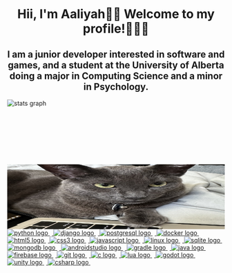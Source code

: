 <h1 align="center">Hii, I'm Aaliyah👋🏽 Welcome to my profile!👩🏽‍💻 </h1>

<h2 align="center">I am a junior developer interested in software and games, and a student at the University of Alberta doing a major in Computing Science and a minor in Psychology.</h2>

<div align="center">
 <div align="left" style="display: flex; flex-flow: column nowrap; width: 100%;">
   <img 
     src="https://github-readme-stats-rongronggg9.vercel.app/api?username=ag1rlisagun&count_private=true&include_all_commits=true&show_icons=true" 
     align="left"
     height="150" alt="stats graph"  
   />
  <img height="150" align="right" src="https://raw.githubusercontent.com/ag1rlisagun/ag1rlisagun/refs/heads/main/laptop_nanou.jpeg"  />
 </div>
</div>

<div align="left">  
 <a href="https://www.python.org/">
  <img src="https://cdn.jsdelivr.net/gh/devicons/devicon/icons/python/python-original.svg" height="30" alt="python logo"  />
  <img width="5" />
 </a>
 <a href="https://www.djangoproject.com/">
  <img src="https://skillicons.dev/icons?i=django" height="30" alt="django logo"  />
  <img width="5" />
 </a>
 <a href="https://www.postgresql.org/">
  <img src="https://cdn.jsdelivr.net/gh/devicons/devicon/icons/postgresql/postgresql-original.svg" height="30" alt="postgresql logo"  />
  <img width="5" />
 </a>
 <a href="https://www.docker.com/">
  <img src="https://cdn.jsdelivr.net/gh/devicons/devicon/icons/docker/docker-original.svg" height="30" alt="docker logo"  />
  <img width="5" />
 </a>
 <a href="https://developer.mozilla.org/en-US/docs/Glossary/HTML5">
  <img src="https://cdn.jsdelivr.net/gh/devicons/devicon/icons/html5/html5-original.svg" height="30" alt="html5 logo"  />
  <img width="5" />
 </a>
 <a href="https://developer.mozilla.org/en-US/docs/Web/CSS">
  <img src="https://cdn.jsdelivr.net/gh/devicons/devicon/icons/css3/css3-original.svg" height="30" alt="css3 logo"  />
  <img width="5" />
 </a>
 <a href="https://developer.mozilla.org/en-US/docs/Web/JavaScript">
  <img src="https://cdn.jsdelivr.net/gh/devicons/devicon/icons/javascript/javascript-original.svg" height="30" alt="javascript logo"  />
  <img width="5" />
 </a>
 <a href="https://www.kernel.org/category/about.html">
  <img src="https://cdn.jsdelivr.net/gh/devicons/devicon/icons/linux/linux-original.svg" height="30" alt="linux logo"  />
  <img width="5" />
 </a>
 <a href="https://sqlite.org/">
  <img src="https://cdn.jsdelivr.net/gh/devicons/devicon/icons/sqlite/sqlite-original.svg" height="30" alt="sqlite logo"  />
  <img width="5" />
 </a>
 <a href="https://www.mongodb.com/">
  <img src="https://skillicons.dev/icons?i=mongodb" height="30" alt="mongodb logo"  />
  <img width="5" />
 </a>
 <a href="https://developer.android.com/studio">
  <img src="https://skillicons.dev/icons?i=androidstudio" height="30" alt="androidstudio logo"  />
  <img width="5" />
 </a>
 <a href="https://gradle.org/">
  <img src="https://cdn.jsdelivr.net/gh/devicons/devicon/icons/gradle/gradle-original.svg" height="30" alt="gradle logo"  />
  <img width="5" />
 </a>
 <a href="https://www.java.com/">
  <img src="https://cdn.jsdelivr.net/gh/devicons/devicon/icons/java/java-original.svg" height="30" alt="java logo"  />
  <img width="5" />
 </a>
 <a href="https://firebase.google.com/">
  <img src="https://skillicons.dev/icons?i=firebase" height="30" alt="firebase logo"  />
  <img width="5" />
 </a>
 <a href="https://git-scm.com/">
  <img src="https://cdn.jsdelivr.net/gh/devicons/devicon/icons/git/git-original.svg" height="30" alt="git logo"  />
  <img width="5" />
 </a>
 <a href="https://learn.microsoft.com/en-us/cpp/c-language/?view=msvc-170">
  <img src="https://skillicons.dev/icons?i=c" height="30" alt="c logo"  />
  <img width="5" />
 </a>
 <a href="https://www.lua.org/">
  <img src="https://cdn.jsdelivr.net/gh/devicons/devicon/icons/lua/lua-original.svg" height="30" alt="lua logo"  />
  <img width="5" />
 </a>
 <a href="https://godotengine.org/">
  <img src="https://cdn.jsdelivr.net/gh/devicons/devicon/icons/godot/godot-original.svg" height="30" alt="godot logo"  />
  <img width="5" />
 </a>
 <a href="https://unity.com/">
  <img src="https://cdn.jsdelivr.net/gh/devicons/devicon/icons/unity/unity-original.svg" height="30" alt="unity logo"  />
  <img width="5" />
 </a>
 <a href="https://learn.microsoft.com/en-us/dotnet/csharp/tour-of-csharp/">
  <img src="https://cdn.jsdelivr.net/gh/devicons/devicon/icons/csharp/csharp-original.svg" height="30" alt="csharp logo"  />
  <img width="5" />
 </a>
</div>


